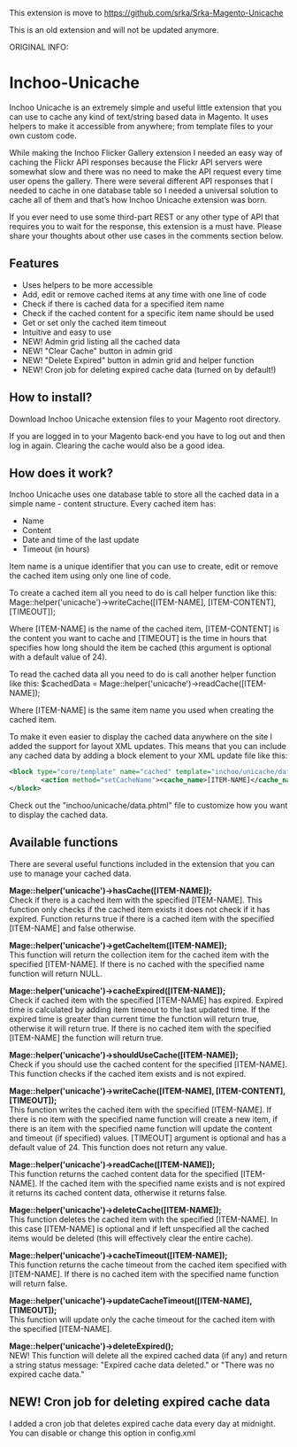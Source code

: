 This extension is move to https://github.com/srka/Srka-Magento-Unicache

This is an old extension and will not be updated anymore.

ORIGINAL INFO:

Inchoo-Unicache
=====================

Inchoo Unicache is an extremely simple and useful little extension that you can use to cache any kind of text/string based data in Magento. It uses helpers to make it accessible from anywhere; from template files to your own custom code.

While making the Inchoo Flicker Gallery extension I needed an easy way of caching the Flickr API responses because the Flickr API servers were somewhat slow and there was no need to make the API request every time user opens the gallery. There were several different API responses that I needed to cache in one database table so I needed a universal solution to cache all of them and that’s how Inchoo Unicache extension was born. 

If you ever need to use some third-part REST or any other type of API that requires you to wait for the response, this extension is a must have. Please share your thoughts about other use cases in the comments section below.

Features
---------------
  * Uses helpers to be more accessible
  * Add, edit or remove cached items at any time with one line of code
  * Check if there is cached data for a specified item name
  * Check if the cached content for a specific item name should be used
  * Get or set only the cached item timeout
  * Intuitive and easy to use
  * NEW! Admin grid listing all the cached data
  * NEW! "Clear Cache" button in admin grid
  * NEW! "Delete Expired" button in admin grid and helper function
  * NEW! Cron job for deleting expired cache data (turned on by default!)


How to install?
---------------
Download Inchoo Unicache extension files to your Magento root directory.

If you are logged in to your Magento back-end you have to log out and then log in again. Clearing the cache would also be a good idea.


How does it work?
-----------------
Inchoo Unicache uses one database table to store all the cached data in a simple name - content structure. Every cached item has:
  * Name
  * Content
  * Date and time of the last update
  * Timeout (in hours)

Item name is a unique identifier that you can use to create, edit or remove the cached item using only one line of code.

To create a cached item all you need to do is call helper function like this:
Mage::helper('unicache')->writeCache([ITEM-NAME], [ITEM-CONTENT], [TIMEOUT]);

Where [ITEM-NAME] is the name of the cached item, [ITEM-CONTENT] is the content you want to cache and [TIMEOUT] is the time in hours that specifies how long should the item be cached (this argument is optional with a default value of 24).

To read the cached data all you need to do is call another helper function like this:
$cachedData = Mage::helper('unicache')->readCache([ITEM-NAME]);

Where [ITEM-NAME] is the same item name you used when creating the cached item.

To make it even easier to display the cached data anywhere on the site I added the support for layout XML updates. This means that you can include any cached data by adding a block element to your XML update file like this:
````` XML
<block type="core/template" name="cached" template="inchoo/unicache/data.phtml">
        <action method="setCacheName"><cache_name>[ITEM-NAME]</cache_name></action>
</block>
`````

Check out the "inchoo/unicache/data.phtml" file to customize how you want to display the cached data.

Available functions
-------------------
There are several useful functions included in the extension that you can use to manage your cached data.

<b>Mage::helper('unicache')->hasCache([ITEM-NAME]);</b><br/>
Check if there is a cached item with the specified [ITEM-NAME]. This function only checks if the cached item exists it does not check if it has expired. Function returns true if there is a cached item with the specified [ITEM-NAME] and false otherwise.

<b>Mage::helper('unicache')->getCacheItem([ITEM-NAME]);</b><br/>
This function will return the collection item for the cached item with the specified [ITEM-NAME]. If there is no cached with the specified name function will return NULL.

<b>Mage::helper('unicache')->cacheExpired([ITEM-NAME]);</b><br/>
Check if cached item with the specified [ITEM-NAME] has expired. Expired time is calculated by adding item timeout to the last updated time. If the expired time is greater than current time the function will return true, otherwise it will return true. If there is no cached item with the specified [ITEM-NAME] the function will return true.

<b>Mage::helper('unicache')->shouldUseCache([ITEM-NAME]);</b><br/>
Check if you should use the cached content for the specified [ITEM-NAME]. This function checks if the cached item exists and is not expired.

<b>Mage::helper('unicache')->writeCache([ITEM-NAME], [ITEM-CONTENT], [TIMEOUT]);</b><br/>
This function writes the cached item with the specified [ITEM-NAME]. If there is no item with the specified name function will create a new item, if there is an item with the specified name function will update the content and timeout (if specified) values. [TIMEOUT] argument is optional and has a default value of 24. This function does not return any value.

<b>Mage::helper('unicache')->readCache([ITEM-NAME]);</b><br/>
This function returns the cached content data for the specified [ITEM-NAME]. If the cached item with the specified name exists and is not expired it returns its cached content data, otherwise it returns false.

<b>Mage::helper('unicache')->deleteCache([ITEM-NAME]);</b><br/>
This function deletes the cached item with the specified [ITEM-NAME]. In this case [ITEM-NAME] is optional and if left unspecified all the cached items would be deleted (this will effectively clear the entire cache).

<b>Mage::helper('unicache')->cacheTimeout([ITEM-NAME]);</b><br/>
This function returns the cache timeout from the cached item specified with [ITEM-NAME]. If there is no cached item with the specified name function will return false.

<b>Mage::helper('unicache')->updateCacheTimeout([ITEM-NAME], [TIMEOUT]);</b><br/>
This function will update only the cache timeout for the cached item with the specified [ITEM-NAME].

<b>Mage::helper('unicache')->deleteExpired();</b><br/>
NEW! This function will delete all the expired cached data (if any) and return a string status message: "Expired cache data deleted." or "There was no expired cache data."

NEW! Cron job for deleting expired cache data
-------------------
I added a cron job that deletes expired cache data every day at midnight. You can disable or change this option in config.xml
